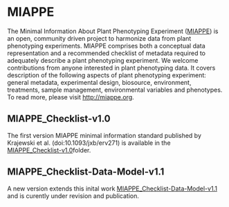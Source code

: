 # MIAPPE

The Minimal Information About Plant Phenotyping Experiment ([MIAPPE](www.miappe.org)) is an open, community driven project to harmonize data from plant phenotyping experiments. MIAPPE comprises both a conceptual data representation and a recommended checklist of metadata required to adequately describe a plant phenotyping experiment. We welcome contributions from anyone interested in plant phenotyping data. It covers description of the following aspects of plant phenotyping experiment: general metadata, experimental design, biosource, environment, treatments, sample management, environmental variables and phenotypes. To read more, please visit http://miappe.org.

## MIAPPE_Checklist-v1.0
The first version  MIAPPE minimal information standard published by Krajewski et al. (doi:10.1093/jxb/erv271) is available in the [MIAPPE_Checklist-v1.0](MIAPPE_Checklist-v1.0)folder. 
## MIAPPE_Checklist-Data-Model-v1.1
A new version extends this inital work [MIAPPE_Checklist-Data-Model-v1.1](MIAPPE_Checklist-Data-Model-v1.1) and is curently under revision and publication.

